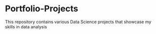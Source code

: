 # Portfolio-Projects
This repository contains various Data Science projects that showcase my skills in data analysis

